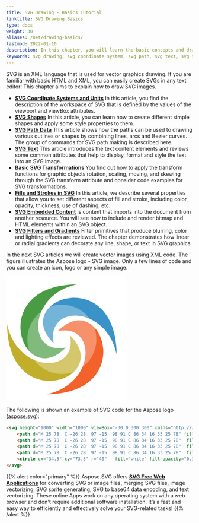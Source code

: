 ```yaml
---
title: SVG Drawing - Basics Tutorial
linktitle: SVG Drawing Basics
type: docs
weight: 30
aliases: /net/drawing-basics/
lastmod: 2022-01-10
description: In this chapter, you will learn the basic concepts and drawing elements used in SVG images. The chapter includes the articles about SVG Coordinate Systems and Units, SVG Basic Shapes, SVG Path Data, SVG Text, Basic SVG Transformations, Fills and Strokes in SVG, SVG Embedded Content, and SVG Filters and Gradients.
keywords: svg drawing, svg coordinate system, svg path, svg text, svg transformation, svg fill, svg stroke, svg filter, svg gradient
---
```

<link href="./../style.css" rel="stylesheet" type="text/css" />
SVG is an XML language that is used for vector graphics drawing. If you are familiar with basic HTML and XML, you can easily create  SVGs in any text editor!
This chapter aims to explain how to draw SVG images.


- **[SVG Coordinate Systems and Units](/svg/net/drawing-basics/coordinate-systems-and-units/)** In this article, you find the description of the workspace of SVG that is defined by the values of the viewport and viewBox attributes.
- **[SVG Shapes](/svg/net/drawing-basics/basic-shapes/)** In this article, you can learn how to create different simple shapes and apply some style properties to them.
- **[SVG Path Data](/svg/net/drawing-basics/svg-path-data/)** This article shows how the paths can be used to drawing various outlines or shapes by combining lines, arcs and Bezier curves. The group of commands for SVG path making is described here.
- **[SVG Text](/svg/net/drawing-basics/text/)** This article introduces the text content elements and reviews some common attributes that help to display, format and style the text into an SVG image.
- **[Basic SVG Transformations](/svg/net/drawing-basics/basic-transformations/)** You find out how to apply the transform functions for graphic objects rotation, scaling, moving, and skewing through the SVG transform attribute and consider code examples for SVG transformations. 
- **[Fills and Strokes in SVG](/svg/net/drawing-basics/fills-and-strokes/)** In this article, we describe several properties that allow you to set different aspects of fill and stroke, including color, opacity, thickness, use of dashing, etc.
- **[SVG Embedded Content](/svg/net/drawing-basics/embedded-content/)**  is content that imports into the document from another resource. You will see how to include and render bitmap and HTML elements within an SVG object.
- **[SVG Filters and Gradients](/svg/net/drawing-basics/filters-and-gradients/)** Filter primitives that produce blurring, color and lighting effects are reviewed. The chapter demonstrates how linear or radial gradients can decorate any line, shape, or text in SVG graphics.

In the next SVG articles we will create vector images using XML code. The figure illustrates the Aspose logo - SVG image. Only a few lines of code and you can create an icon, logo or any simple image.

![Aspose Logo](aspose.png#center)

The following is shown an example of SVG code for the Aspose logo ([aspose.svg](/svg/net/drawing-basics/aspose.svg)):
```html {linenos=inline,linenostart=1}
<svg height="1000" width="1000" viewBox="-30 0 300 300" xmlns="http://www.w3.org/2000/svg">
    <path d="M 25 78  C -26 28  97 -15  98 91 C 86 34 16 33 25 78" fill="#3993c9"/>
    <path d="M 25 78  C -26 28  97 -15  98 91 C 86 34 16 33 25 78"  fill="#f3622a" transform= "rotate(90 30 64) translate(5 -14)"/>
    <path d="M 25 78  C -26 28  97 -15  98 91 C 86 34 16 33 25 78"  fill="#c1af2c" transform= "rotate(180 25 78) translate(-19 9)"/>
    <path d="M 25 78  C -26 28  97 -15  98 91 C 86 34 16 33 25 78"  fill="#499c43" transform= "rotate(-90 25 78) translate(-5 14)"/>
    <circle cx="34.5" cy="73.5" r="40"   fill="white" fill-opacity="0.3" />
</svg>
```

{{% alert color="primary" %}}
Aspose.SVG offers [**SVG Free Web Applications**](https://products.aspose.app/svg/applications) for converting SVG or image files, merging SVG files, image vectorizing, SVG sprite generating, SVG to base64 data encoding, and text vectorizing. These online Apps work on any operating system with a web browser and don't require additional software installation. It’s a fast and easy way to efficiently and effectively solve your SVG-related tasks!
{{% /alert %}} 